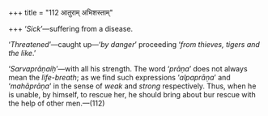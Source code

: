 +++
title = "112 आतुराम् अभिशस्ताम्"

+++
‘*Sick*’—suffering from a disease.

‘*Threatened*’—caught up—‘*by danger*’ proceeding ‘*from thieves, tigers
and the like*.’

‘*Sarvaprāṇaiḥ*’—with all his strength. The word ‘*prāṇa*’ does not
always mean the *life-breath*; as we find such expressions ‘*alpaprāṇa*’
and ‘*mahāprāṇa*’ in the sense of *weak* and *strong* respectively.
Thus, when he is unable, by himself, to rescue her, he should bring
about bur rescue with the help of other men.—(112)


